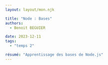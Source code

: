 ```yaml
---
layout: layout/mon.njk

title: "Node : Bases"
authors:
  - Benoit BEGUIER

date: 2023-12-11
tags: 
  - "temps 2"

résumé: "Apprentissage des bases de Node.js"
---
```

